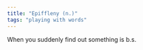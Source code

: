 ```yaml
---
title: "Epiffleny (n.)"
tags: "playing with words"
---
```



<p>When you suddenly find out something is b.s.</p>
